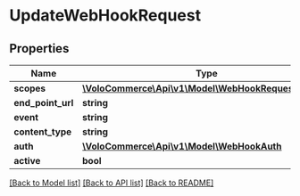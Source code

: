 # UpdateWebHookRequest

## Properties
Name | Type | Description | Notes
------------ | ------------- | ------------- | -------------
**scopes** | [**\VoloCommerce\Api\v1\Model\WebHookRequestScope[]**](WebHookRequestScope.md) |  | [optional] 
**end_point_url** | **string** |  | [optional] 
**event** | **string** |  | [optional] 
**content_type** | **string** |  | [optional] 
**auth** | [**\VoloCommerce\Api\v1\Model\WebHookAuth**](WebHookAuth.md) |  | [optional] 
**active** | **bool** |  | [optional] 

[[Back to Model list]](../README.md#documentation-for-models) [[Back to API list]](../README.md#documentation-for-api-endpoints) [[Back to README]](../README.md)


